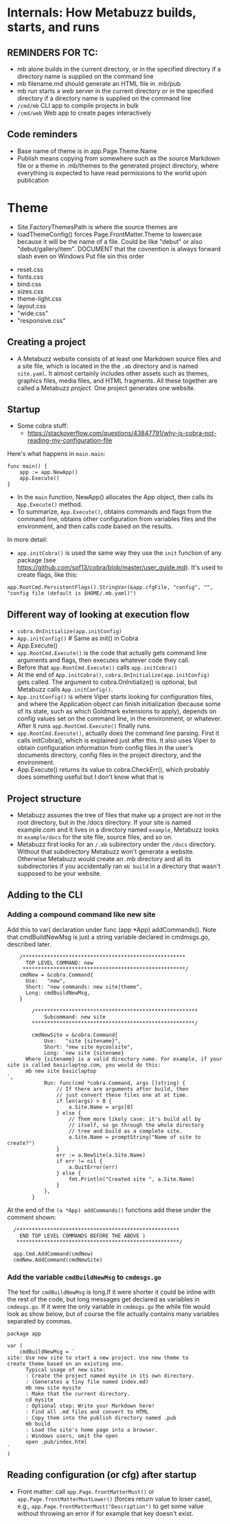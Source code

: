 # Internals: How Metabuzz builds, starts, and runs

## REMINDERS FOR TC:
* mb alone builds in the current directory, 
or in the specified directory if a directory name is supplied 
on the command line
* mb filename.md should generate an HTML file in .mb/pub
* mb run starts a web server in the current directory 
or in the specified directory if a directory name is supplied 
on the command line
* `/cmd/mb` CLI app to compile projects in bulk
* `/cmd/web` Web app to create pages interactively


## Code reminders
* Base name of theme is in app.Page.Theme.Name
* Publish means copying from somewhere such as the source Markdown
file or a theme in .mb/themes to the generated project directory,
where everything is expected to have read permissions to the world
upon publication


# Theme
* Site.FactoryThemesPath is where the source themes are
* loadThemeConfig() forces Page.FrontMatter.Theme to lowercase
because it will be the name of a file. Could be like "debut" or
also "debut/gallery/item". DOCUMENT that the covnention is always
forward slash even on Windows
Put file sin this order
- reset.css
- fonts.css
- bind.css
- sizes.css
- theme-light.css
- layout.css
- "wide.css"
- "responsive.css"

## Creating a project

* A Metabuzz website consists of at least one Markdown source
files and a site file, which is located in the the `.mb`
directory and is named `site.yaml`. 
It almost certainly includes 
other assets such as themes, graphics files,
media files, and HTML fragments.
All these together are 
called a Metabuzz *project*. One project generates
one website.


## Startup

* Some cobra stuff:
  - https://stackoverflow.com/questions/43847791/why-is-cobra-not-reading-my-configuration-file

Here's what happens in `main.main`:

```
func main() {
	app := app.NewApp()
	app.Execute()
}
```
* In the `main` function, NewApp() allocates the App object, then calls its
`App.Execute()` method.
* To summarize, `App.Execute()`, obtains commands
and flags from the command line, obtains other configuration from 
variables files and the environment, and then calls code based on the results.

In more detail:
* `app.initCobra()` is used the same way they use  the `init`
function of any package (see https://github.com/spf13/cobra/blob/master/user_guide.md). It's used to create flags, like this:

```
app.RootCmd.PersistentFlags().StringVar(&app.cfgFile, "config", "", "config file (default is $HOME/.mb.yaml)")
```

## Different way of looking at execution flow
* `cobra.OnInitialize(app.initConfig)`
* `App.initConfig()` # Same as init() in Cobra
* App.Execute() 
* `app.RootCmd.Execute()` is the code that 
actually gets command line arguments and flags, then executes whatever
code they call. 
* Before that `app.RootCmd.Execute()` calls `app.initCobra()` 
*	At the end of `App.initCobra()`,  `cobra.OnInitialize(app.initConfig)` 
gets called. The argument to cobra.OnInitialize() is optional, 
but Metabuzz calls `App.initConfig()`.
* `App.initConfig()` is where Viper starts looking for configuration files,
and where the Application object can finish initialization (because
some of its state, such as which Goldmark extensions to apply), 
depends on config values set on the command line, in the environment,
or whatever.
After it runs `app.RootCmd.Execute()` finally runs.
* `app.RootCmd.Execute()`, actually does the command line parsing. First it calls initCobra(), which is explained just after this. It also uses Viper to obtain configuration information from config files in
the user's documents directory, config files in the
project directory, and the environment.
* App.Execute() returns its value to cobra.CheckErr(), which probably
does something useful but I don't know what that is



## Project structure

* Metabuzz assumes the tree of files that make up a
project are not in the root directory, but in the
/docs directory. If your site is named example.com
and it lives in a directory named `example`,
Metabuzz looks in `example/docs` for the site
file, source files, and so on.
* Metabuzz first looks for an `/.mb` subirectory
under the `/docs` directory. Without that subdirectory
Metabuzz won't generate a website. Otherwise Metabuzz would create an .mb directory and all its subdirectories if you accidentally ran `mb build`
in a directory that wasn't supposed to be your website.


## Adding to the CLI

### Adding a compound command like new site


Add this to  var( declaration under func (app *App) addCommands(). 
Note that cmdBuildNewMsg is just a string variable declared
in cmdmsgs.go, described later.

```
    /*****************************************************
      TOP LEVEL COMMAND: new
     *****************************************************/
    cmdNew = &cobra.Command{
      Use:   "new",
      Short: "new commands: new site|theme",
      Long: cmdBuildNewMsg, 
    }
 
		/*****************************************************
		    Subcommand: new site
		*****************************************************/

		cmdNewSite = &cobra.Command{
			Use:   "site {sitename}",
			Short: "new site mycoolsite",
			Long: `new site {sitename}
      Where {sitename} is a valid directory name. For example, if your site is called basiclaptop.com, you would do this:
      mb new site basiclaptop
`,
			Run: func(cmd *cobra.Command, args []string) {
				// If there are arguments after build, then
				// just convert these files one at at time.
				if len(args) > 0 {
					a.Site.Name = args[0]
				} else {
					// Them more likely case: it's build all by
					// itself, so go through the whole directory
					// tree and build as a complete site.
					a.Site.Name = promptString("Name of site to create?")
				}
				err := a.NewSite(a.Site.Name)
				if err != nil {
					a.QuitError(err)
				} else {
					fmt.Println("Created site ", a.Site.Name)
				}
			},
		}
```

At the end of the `(a *App) addCommands()` functions add these under the comment shown:

```
  /*****************************************************
    END TOP LEVEL COMMANDS BEFORE THE ABOVE )                    
   *****************************************************/    
                                                          
  app.Cmd.AddCommand(cmdNew)                           
  cmdNew.AddCommand(cmdNewSite)                              
```

### Add the variable `cmdBuildNewMsg` to `cmdmsgs.go`

The text for `cmdBuildNewMsg` is long.If it were shorter
it could be inline with the rest of the code, but long
messages get declared as variables in `cmdmsgs.go`. If
it were the only variable in `cmdmsgs.go` the while
file would look as show below, but of course the
file actually contains many variables separated by commas.

```
package app

var (
	cmdBuildNewMsg = `
site: Use new site to start a new project. Use new theme to 
create theme based on an existing one. 
      Typical usage of new site:
      : Create the project named mysite in its own directory.
      : (Generates a tiny file named index.md)
      mb new site mysite
      : Make that the current directory. 
      cd mysite
      : Optional step: Write your Markdown here!
      : Find all .md files and convert to HTML
      : Copy them into the publish directory named .pub
      mb build
      : Load the site's home page into a browser.
      : Windows users, omit the open
      open .pub/index.html
`
)
```
## Reading configuration (or cfg) after startup

* Front matter: call `app.Page.frontMatterMust()` or
`app.Page.frontMatterMustLower()` (forces return
value to loser case),
e.g., `app.Page.frontMatterMust("Description")`
to get some value without throwing an error if
for example that key doesn't exist.

